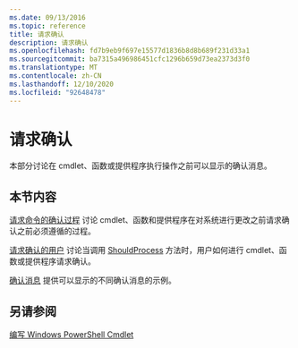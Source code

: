 ```yaml
---
ms.date: 09/13/2016
ms.topic: reference
title: 请求确认
description: 请求确认
ms.openlocfilehash: fd7b9eb9f697e15577d1836b8d8b689f231d33a1
ms.sourcegitcommit: ba7315a496986451cfc1296b659d73ea2373d3f0
ms.translationtype: MT
ms.contentlocale: zh-CN
ms.lasthandoff: 12/10/2020
ms.locfileid: "92648478"
---
```

# <a name="requesting-confirmation"></a>请求确认

本部分讨论在 cmdlet、函数或提供程序执行操作之前可以显示的确认消息。

## <a name="in-this-section"></a>本节内容

[请求命令的确认过程](./requesting-confirmation-from-cmdlets.md) 讨论 cmdlet、函数和提供程序在对系统进行更改之前请求确认之前必须遵循的过程。

[请求确认的用户](./users-requesting-confirmation.md) 讨论当调用 [ShouldProcess](/dotnet/api/System.Management.Automation.Cmdlet.ShouldProcess) 方法时，用户如何进行 cmdlet、函数或提供程序请求确认。

[确认消息](./confirmation-messages.md) 提供可以显示的不同确认消息的示例。

## <a name="see-also"></a>另请参阅

[编写 Windows PowerShell Cmdlet](./writing-a-windows-powershell-cmdlet.md)
